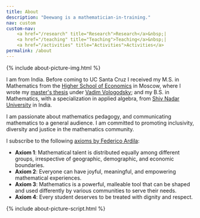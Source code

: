 ```yaml
---
title: About
description: "Deewang is a mathematician-in-training."  
nav: custom
custom-nav: 
    <a href="/research" title="Research">Research</a>&nbsp;|
    <a href="/teaching" title="Teaching">Teaching</a>&nbsp;|
    <a href="/activities" title="Activities">Activities</a>
permalink: /about
--- 
```


{% include about-picture-img.html %}

I am from India. Before coming to UC Santa Cruz I received my M.S. in Mathematics from the [Higher School of Economics](https://math.hse.ru/en/) in Moscow, where I wrote my [master's thesis](https://www.hse.ru/en/edu/vkr/296285338) under [Vadim Vologodsky](https://www.hse.ru/en/org/persons/160474191); and my B.S. in Mathematics, with a specialization in applied algebra, from [Shiv Nadar University](https://math.snu.edu.in/) in India.

I am passionate about mathematics pedagogy, and communicating mathematics to a general audience. I am committed to promoting inclusivity, diversity and justice in the mathematics community.

I subscribe to the following [axioms by Federico Ardila](http://www.ams.org/publications/journals/notices/201610/rnoti-p1164.pdf):
* **Axiom 1**: Mathematical talent is distributed equally among different groups, irrespective of geographic, demographic, and economic boundaries.
* **Axiom 2**: Everyone can have joyful, meaningful, and empowering mathematical experiences.
* **Axiom 3**: Mathematics is a powerful, malleable tool that can be shaped and used differently by various communities to serve their needs.
* **Axiom 4**: Every student deserves to be treated with dignity and respect.

{% include about-picture-script.html %}